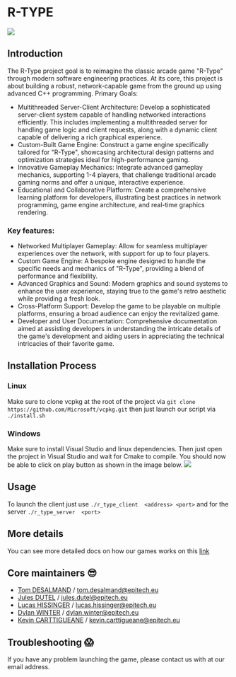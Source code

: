 # R-TYPE 
![](https://fs-prod-cdn.nintendo-europe.com/media/images/10_share_images/games_15/virtual_console_wii_u_7/H2x1_WiiUVC_RType.jpg)

## Introduction
The R-Type project goal is to reimagine the classic arcade game "R-Type" through modern software engineering practices. At its core, this project is about building a robust, network-capable game from the ground up using advanced C++ programming.
Primary Goals:
- Multithreaded Server-Client Architecture: Develop a sophisticated server-client system capable of handling networked interactions efficiently. This includes implementing a multithreaded server for handling game logic and client requests, along with a dynamic client capable of delivering a rich graphical experience.
- Custom-Built Game Engine: Construct a game engine specifically tailored for "R-Type", showcasing architectural design patterns and optimization strategies ideal for high-performance gaming.
- Innovative Gameplay Mechanics: Integrate advanced gameplay mechanics, supporting 1-4 players, that challenge traditional arcade gaming norms and offer a unique, interactive experience.
- Educational and Collaborative Platform: Create a comprehensive learning platform for developers, illustrating best practices in network programming, game engine architecture, and real-time graphics rendering.
### Key features:
- Networked Multiplayer Gameplay: Allow for seamless multiplayer experiences over the network, with support for up to four players.
- Custom Game Engine: A bespoke engine designed to handle the specific needs and mechanics of "R-Type", providing a blend of performance and flexibility.
- Advanced Graphics and Sound: Modern graphics and sound systems to enhance the user experience, staying true to the game's retro aesthetic while providing a fresh look.
- Cross-Platform Support: Develop the game to be playable on multiple platforms, ensuring a broad audience can enjoy the revitalized game.
- Developer and User Documentation: Comprehensive documentation aimed at assisting developers in understanding the intricate details of the game's development and aiding users in appreciating the technical intricacies of their favorite game.

## Installation Process
### Linux
Make sure to clone vcpkg at the root of the project via 
``git clone https://github.com/Microsoft/vcpkg.git``
then just launch our script via
``./install.sh``

### Windows
Make sure to install Visual Studio and linux dependencies.
Then just open the project in Visual Studio and wait for Cmake to compile.
You should now be able to click on play button as shown in the image below.
![](https://i.imgur.com/bGniUvu.png)

## Usage
To launch the client just use
``./r_type_client  <address> <port>``
and for the server 
``./r_type_server  <port>``


## More details 
You can see more detailed docs on how our games works on this [link](https://r-type-4.gitbook.io/r-type/)

## Core maintainers :sunglasses:

- [Tom DESALMAND](https://github.com/TomDesalmand) / tom.desalmand@epitech.eu
- [Jules DUTEL](https://github.com/jvlxz) / jules.dutel@epitech.eu
- [Lucas HISSINGER](https://github.com/LucasHissinger) / lucas.hissinger@epitech.eu
- [Dylan WINTER](https://github.com/DylanWTR) / dylan.winter@epitech.eu 
- [Kevin CARTTIGUEANE](https://github.com/Kcarttigueane) / kevin.carttigueane@epitech.eu

## Troubleshooting :scream:

If you have any problem launching the game, please contact us with at our email address.
